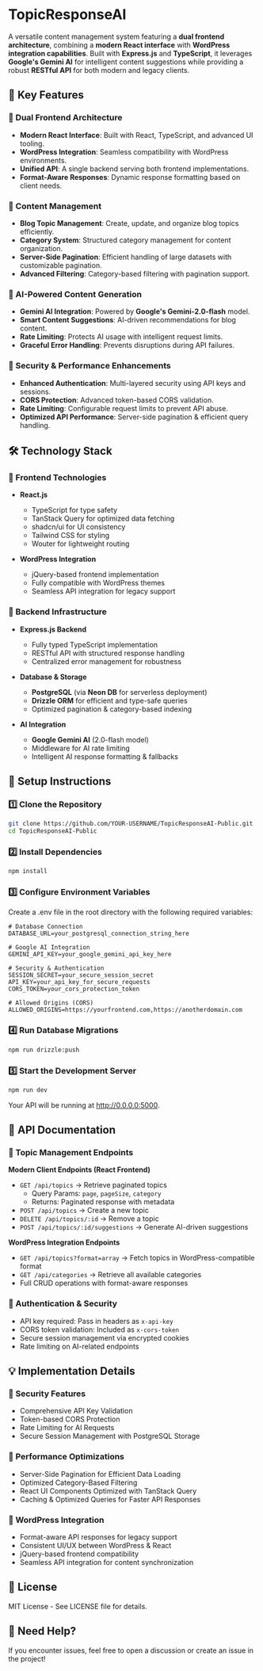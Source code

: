 
# TopicResponseAI

A versatile content management system featuring a **dual frontend architecture**, combining a **modern React interface** with **WordPress integration capabilities**. Built with **Express.js** and **TypeScript**, it leverages **Google's Gemini AI** for intelligent content suggestions while providing a robust **RESTful API** for both modern and legacy clients.

## 🚀 Key Features

### 🔹 Dual Frontend Architecture
- **Modern React Interface**: Built with React, TypeScript, and advanced UI tooling.
- **WordPress Integration**: Seamless compatibility with WordPress environments.
- **Unified API**: A single backend serving both frontend implementations.
- **Format-Aware Responses**: Dynamic response formatting based on client needs.

### 🔹 Content Management
- **Blog Topic Management**: Create, update, and organize blog topics efficiently.
- **Category System**: Structured category management for content organization.
- **Server-Side Pagination**: Efficient handling of large datasets with customizable pagination.
- **Advanced Filtering**: Category-based filtering with pagination support.

### 🔹 AI-Powered Content Generation
- **Gemini AI Integration**: Powered by **Google's Gemini-2.0-flash** model.
- **Smart Content Suggestions**: AI-driven recommendations for blog content.
- **Rate Limiting**: Protects AI usage with intelligent request limits.
- **Graceful Error Handling**: Prevents disruptions during API failures.

### 🔹 Security & Performance Enhancements
- **Enhanced Authentication**: Multi-layered security using API keys and sessions.
- **CORS Protection**: Advanced token-based CORS validation.
- **Rate Limiting**: Configurable request limits to prevent API abuse.
- **Optimized API Performance**: Server-side pagination & efficient query handling.

## 🛠️ Technology Stack

### 🔹 Frontend Technologies
- **React.js**
  - TypeScript for type safety
  - TanStack Query for optimized data fetching
  - shadcn/ui for UI consistency
  - Tailwind CSS for styling
  - Wouter for lightweight routing

- **WordPress Integration**
  - jQuery-based frontend implementation
  - Fully compatible with WordPress themes
  - Seamless API integration for legacy support

### 🔹 Backend Infrastructure
- **Express.js Backend**
  - Fully typed TypeScript implementation
  - RESTful API with structured response handling
  - Centralized error management for robustness

- **Database & Storage**
  - **PostgreSQL** (via **Neon DB** for serverless deployment)
  - **Drizzle ORM** for efficient and type-safe queries
  - Optimized pagination & category-based indexing

- **AI Integration**
  - **Google Gemini AI** (2.0-flash model)
  - Middleware for AI rate limiting
  - Intelligent AI response formatting & fallbacks

## 🔧 Setup Instructions

### 1️⃣ Clone the Repository
```sh
git clone https://github.com/YOUR-USERNAME/TopicResponseAI-Public.git
cd TopicResponseAI-Public
```

### 2️⃣ Install Dependencies
```sh
npm install
```

### 3️⃣ Configure Environment Variables
Create a .env file in the root directory with the following required variables:

```env
# Database Connection
DATABASE_URL=your_postgresql_connection_string_here

# Google AI Integration
GEMINI_API_KEY=your_google_gemini_api_key_here

# Security & Authentication
SESSION_SECRET=your_secure_session_secret
API_KEY=your_api_key_for_secure_requests
CORS_TOKEN=your_cors_protection_token

# Allowed Origins (CORS)
ALLOWED_ORIGINS=https://yourfrontend.com,https://anotherdomain.com
```

### 4️⃣ Run Database Migrations
```sh
npm run drizzle:push
```

### 5️⃣ Start the Development Server
```sh
npm run dev
```

Your API will be running at http://0.0.0.0:5000.

## 📝 API Documentation

### 🔹 Topic Management Endpoints

**Modern Client Endpoints (React Frontend)**
- `GET /api/topics` → Retrieve paginated topics
  - Query Params: `page`, `pageSize`, `category`
  - Returns: Paginated response with metadata
- `POST /api/topics` → Create a new topic
- `DELETE /api/topics/:id` → Remove a topic
- `POST /api/topics/:id/suggestions` → Generate AI-driven suggestions

**WordPress Integration Endpoints**
- `GET /api/topics?format=array` → Fetch topics in WordPress-compatible format
- `GET /api/categories` → Retrieve all available categories
- Full CRUD operations with format-aware responses

### 🔹 Authentication & Security
- API key required: Pass in headers as `x-api-key`
- CORS token validation: Included as `x-cors-token`
- Secure session management via encrypted cookies
- Rate limiting on AI-related endpoints

## 💡 Implementation Details

### 🔹 Security Features
- Comprehensive API Key Validation
- Token-based CORS Protection
- Rate Limiting for AI Requests
- Secure Session Management with PostgreSQL Storage

### 🔹 Performance Optimizations
- Server-Side Pagination for Efficient Data Loading
- Optimized Category-Based Filtering
- React UI Components Optimized with TanStack Query
- Caching & Optimized Queries for Faster API Responses

### 🔹 WordPress Integration
- Format-aware API responses for legacy support
- Consistent UI/UX between WordPress & React
- jQuery-based frontend compatibility
- Seamless API integration for content synchronization

## 📜 License
MIT License - See LICENSE file for details.

## 📢 Need Help?
If you encounter issues, feel free to open a discussion or create an issue in the project!
